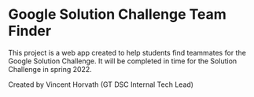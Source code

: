 # Google Solution Challenge Team Finder
This project is a web app created to help students find teammates for the Google Solution Challenge. It will be completed in time for the Solution Challenge in spring 2022.

Created by Vincent Horvath (GT DSC Internal Tech Lead)